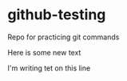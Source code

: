 # github-testing
Repo for practicing git commands

Here is some new text

I'm writing tet on this line